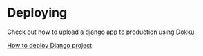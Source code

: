# Deploying

Check out how to upload a django app to production using Dokku.

[How to deploy Django project](/contents/dokku/django.md)

